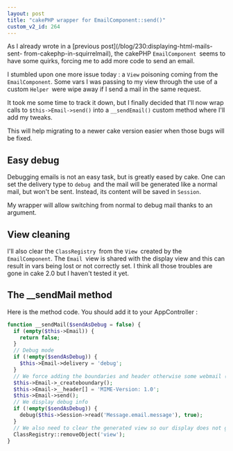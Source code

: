 ```yaml
---
layout: post
title: "cakePHP wrapper for EmailComponent::send()"
custom_v2_id: 264
---
```


As I already wrote in a [previous post](/blog/230:displaying-html-mails-sent-
from-cakephp-in-squirrelmail), the cakePHP `EmailComponent `seems to have some
quirks, forcing me to add more code to send an email.

I stumbled upon one more issue today : a `View` poisoning coming from the
`EmailComponent`. Some vars I was passing to my view through the use of a
custom `Helper `were wipe away if I send a mail in the same request.

It took me some time to track it down, but I finally decided that I'll now
wrap calls to `$this->Email->send()` into a `__sendEmail()` custom method
where I'll add my tweaks.

This will help migrating to a newer cake version easier when those bugs will
be fixed.

## Easy debug

Debugging emails is not an easy task, but is greatly eased by cake. One can
set the delivery type to `debug `and the mail will be generated like a normal
mail, but won't be sent. Instead, its content will be saved in `Session`.

My wrapper will allow switching from normal to debug mail thanks to an
argument.

## View cleaning

I'll also clear the `ClassRegistry `from the `View `created by the
`EmailComponent`. The `Email `view is shared with the display view and this
can result in vars being lost or not correctly set. I think all those troubles
are gone in cake 2.0 but I haven't tested it yet.

## The __sendMail method

Here is the method code. You should add it to your AppController :


```php
function __sendMail($sendAsDebug = false) {
  if (empty($this->Email)) {
    return false;
  }
  // Debug mode
  if (!empty($sendAsDebug)) {
    $this->Email->delivery = 'debug';
  }
  // We force adding the boundaries and header otherwise some webmail (like SquirelMail) won't correctly display them
  $this->Email->_createboundary();
  $this->Email->__header[] = 'MIME-Version: 1.0';
  $this->Email->send();
  // We display debug info
  if (!empty($sendAsDebug)) {
    debug($this->Session->read('Message.email.message'), true);
  }
  // We also need to clear the generated view so our display does not get poisoned by the Email display
  ClassRegistry::removeObject('view');
}
```

